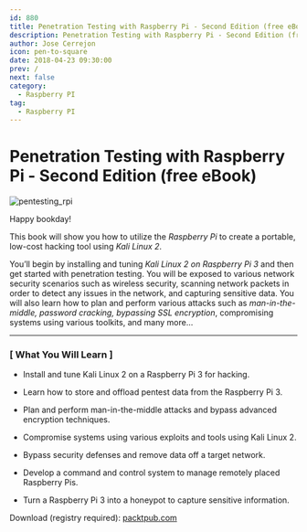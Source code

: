 ```yaml
---
id: 880
title: Penetration Testing with Raspberry Pi - Second Edition (free eBook)
description: Penetration Testing with Raspberry Pi - Second Edition (free eBook)
author: Jose Cerrejon
icon: pen-to-square
date: 2018-04-23 09:30:00
prev: /
next: false
category:
  - Raspberry PI
tag:
  - Raspberry PI
---
```


# Penetration Testing with Raspberry Pi - Second Edition (free eBook)

![pentesting_rpi](/images/2018/04/pentesting_rpi.png)

Happy bookday!

This book will show you how to utilize the *Raspberry Pi* to create a portable, low-cost hacking tool using *Kali Linux 2*.

You’ll begin by installing and tuning *Kali Linux 2 on Raspberry Pi 3* and then get started with penetration testing. You will be exposed to various network security scenarios such as wireless security, scanning network packets in order to detect any issues in the network, and capturing sensitive data. You will also learn how to plan and perform various attacks such as *man-in-the-middle, password cracking, bypassing SSL encryption*, compromising systems using various toolkits, and many more...

- - -
###  [ What You Will Learn ]

* Install and tune Kali Linux 2 on a Raspberry Pi 3 for hacking.

* Learn how to store and offload pentest data from the Raspberry Pi 3.

* Plan and perform man-in-the-middle attacks and bypass advanced encryption techniques.

* Compromise systems using various exploits and tools using Kali Linux 2.

* Bypass security defenses and remove data off a target network.

* Develop a command and control system to manage remotely placed Raspberry Pis.

* Turn a Raspberry Pi 3 into a honeypot to capture sensitive information.

Download (registry required): [packtpub.com](https://www.packtpub.com/packt/offers/free-learning)